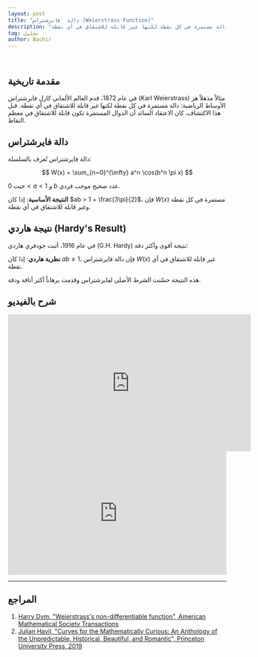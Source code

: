 ```yaml
---
layout: post
title: "دالة  فايرشتراس (Weierstrass Function)"
description: "دالة مستمرة في كل نقطة لكنها غير قابلة للاشتقاق في أي نقطة"
tag: تحليل
author: Bachir
---
```

<br>

## مقدمة تاريخية

في عام 1872، قدم العالم الألماني كارل فايرشتراس (Karl Weierstrass) مثالاً مذهلاً هز الأوساط الرياضية: دالة مستمرة في كل نقطة لكنها غير قابلة للاشتقاق في أي نقطة. قبل هذا الاكتشاف، كان الاعتقاد السائد أن الدوال المستمرة تكون قابلة للاشتقاق في معظم النقاط.

## دالة  فايرشتراس

دالة فايرشتراس تُعرف بالسلسلة:

$$
W(x) = \sum_{n=0}^{\infty} a^n \cos(b^n \pi x)
$$

حيث $0 < a < 1$ و $b$ عدد صحيح موجب فردي.

**النتيجة الأساسية**: إذا كان $ab > 1 + \frac{3\pi}{2}$، فإن $W(x)$ مستمرة في كل نقطة وغير قابلة للاشتقاق في أي نقطة.

## نتيجة هاردي (Hardy's Result)

في عام 1916، أثبت جودفري هاردي (G.H. Hardy) نتيجة أقوى وأكثر دقة:

**نظرية هاردي**: إذا كان $ab \geq 1$، فإن دالة فايرشتراس $W(x)$ غير قابلة للاشتقاق في أي نقطة.

هذه النتيجة حسّنت الشرط الأصلي لفايرشتراس وقدمت برهاناً أكثر أناقة ودقة.

## شرح بالفيديو

<iframe width="560" height="315" src="https://www.youtube.com/embed/hniwvk4zcNg?si=MEaDRdMq8Jq4fxS0" title="YouTube video player" frameborder="0" allow="accelerometer; autoplay; clipboard-write; encrypted-media; gyroscope; picture-in-picture; web-share" referrerpolicy="strict-origin-when-cross-origin" allowfullscreen></iframe>


<div style="position: relative; padding-bottom: 56.25%; height: 0; overflow: hidden; max-width: 100%; height: auto;">
  <iframe 
    src="https://www.youtube.com/embed/hniwvk4zcNg?si=MEaDRdMq8Jq4fxS0" 
    title="YouTube video player"
    style="position: absolute; top: 0; left: 0; width: 100%; height: 100%; border: 0;"
    allow="accelerometer; autoplay; clipboard-write; encrypted-media; gyroscope; picture-in-picture; web-share" 
    referrerpolicy="strict-origin-when-cross-origin" 
    allowfullscreen>
  </iframe>
</div>

---

## المراجع

1. [Harry Dym, "Weierstrass's non-differentiable function", American Mathematical Society Transactions](https://www.ams.org/journals/tran/1916-017-03/S0002-9947-1916-1501044-1/S0002-9947-1916-1501044-1.pdf)
2. [Julian Havil, "Curves for the Mathematically Curious: An Anthology of the Unpredictable, Historical, Beautiful, and Romantic", Princeton University Press, 2019](https://drive.google.com/file/d/1sgsw9ZtfSBYghIyi75tqaiVz7GckV0zz/view?usp=sharing)
